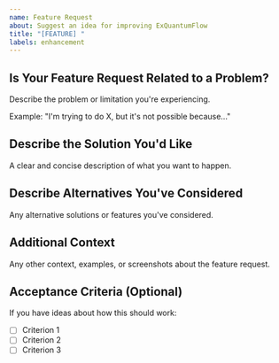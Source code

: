 ```yaml
---
name: Feature Request
about: Suggest an idea for improving ExQuantumFlow
title: "[FEATURE] "
labels: enhancement
---
```


## Is Your Feature Request Related to a Problem?

Describe the problem or limitation you're experiencing.

Example: "I'm trying to do X, but it's not possible because..."

## Describe the Solution You'd Like

A clear and concise description of what you want to happen.

## Describe Alternatives You've Considered

Any alternative solutions or features you've considered.

## Additional Context

Any other context, examples, or screenshots about the feature request.

## Acceptance Criteria (Optional)

If you have ideas about how this should work:
- [ ] Criterion 1
- [ ] Criterion 2
- [ ] Criterion 3
